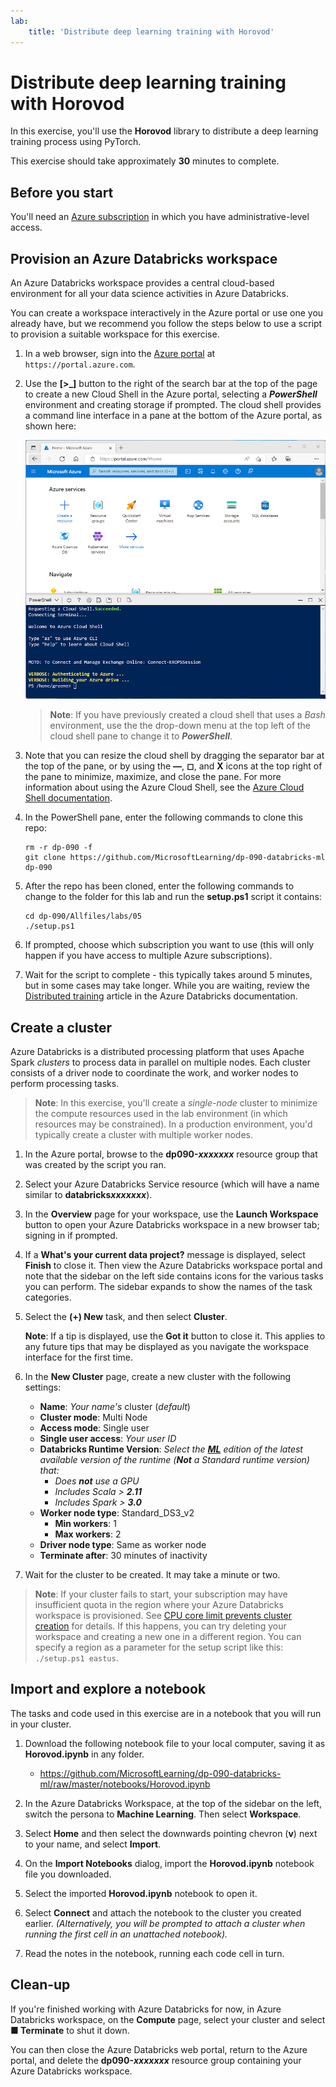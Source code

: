 ```yaml
---
lab:
    title: 'Distribute deep learning training with Horovod'
---
```


# Distribute deep learning training with Horovod

In this exercise, you'll use the **Horovod** library to distribute a deep learning training process using PyTorch.

This exercise should take approximately **30** minutes to complete.

## Before you start

You'll need an [Azure subscription](https://azure.microsoft.com/free) in which you have administrative-level access.

## Provision an Azure Databricks workspace

An Azure Databricks workspace provides a central cloud-based environment for all your data science activities in Azure Databricks.

You can create a workspace interactively in the Azure portal or use one you already have, but we recommend you follow the steps below to use a script to provision a suitable workspace for this exercise.

1. In a web browser, sign into the [Azure portal](https://portal.azure.com) at `https://portal.azure.com`.
2. Use the **[\>_]** button to the right of the search bar at the top of the page to create a new Cloud Shell in the Azure portal, selecting a ***PowerShell*** environment and creating storage if prompted. The cloud shell provides a command line interface in a pane at the bottom of the Azure portal, as shown here:

    ![Azure portal with a cloud shell pane](./images/cloud-shell.png)

    > **Note**: If you have previously created a cloud shell that uses a *Bash* environment, use the the drop-down menu at the top left of the cloud shell pane to change it to ***PowerShell***.

3. Note that you can resize the cloud shell by dragging the separator bar at the top of the pane, or by using the **&#8212;**, **&#9723;**, and **X** icons at the top right of the pane to minimize, maximize, and close the pane. For more information about using the Azure Cloud Shell, see the [Azure Cloud Shell documentation](https://docs.microsoft.com/azure/cloud-shell/overview).

4. In the PowerShell pane, enter the following commands to clone this repo:

    ```
    rm -r dp-090 -f
    git clone https://github.com/MicrosoftLearning/dp-090-databricks-ml dp-090
    ```

5. After the repo has been cloned, enter the following commands to change to the folder for this lab and run the **setup.ps1** script it contains:

    ```
    cd dp-090/Allfiles/labs/05
    ./setup.ps1
    ```

6. If prompted, choose which subscription you want to use (this will only happen if you have access to multiple Azure subscriptions).

7. Wait for the script to complete - this typically takes around 5 minutes, but in some cases may take longer. While you are waiting, review the [Distributed training](https://learn.microsoft.com/azure/databricks/machine-learning/train-model/distributed-training/) article in the Azure Databricks documentation.

## Create a cluster

Azure Databricks is a distributed processing platform that uses Apache Spark *clusters* to process data in parallel on multiple nodes. Each cluster consists of a driver node to coordinate the work, and worker nodes to perform processing tasks.

> **Note**: In this exercise, you'll create a *single-node* cluster to minimize the compute resources used in the lab environment (in which resources may be constrained). In a production environment, you'd typically create a cluster with multiple worker nodes.

1. In the Azure portal, browse to the **dp090-*xxxxxxx*** resource group that was created by the script you ran.
2. Select your Azure Databricks Service resource (which will have a name similar to **databricks*xxxxxxx***).
3. In the **Overview** page for your workspace, use the **Launch Workspace** button to open your Azure Databricks workspace in a new browser tab; signing in if prompted.
4. If a **What's your current data project?** message is displayed, select **Finish** to close it. Then view the Azure Databricks workspace portal and note that the sidebar on the left side contains icons for the various tasks you can perform. The sidebar expands to show the names of the task categories.
5. Select the **(+) New** task, and then select **Cluster**.

    **Note**: If a tip is displayed, use the **Got it** button to close it. This applies to any future tips that may be displayed as you navigate the workspace interface for the first time.

6. In the **New Cluster** page, create a new cluster with the following settings:
    - **Name**: *Your name's* cluster (*default*)
    - **Cluster mode**: Multi Node
    - **Access mode**: Single user
    - **Single user access**: *Your user ID*
    - **Databricks Runtime Version**: *Select the **<u>ML</u>** edition of the latest available version of the runtime (**Not** a Standard runtime version) that:*
        - *Does **not** use a GPU*
        - *Includes Scala > **2.11***
        - *Includes Spark > **3.0***
    - **Worker node type**: Standard_DS3_v2
        - **Min workers**: 1
        - **Max workers**: 2
    - **Driver node type**: Same as worker node
   - **Terminate after**: 30 minutes of inactivity

7. Wait for the cluster to be created. It may take a minute or two.

> **Note**: If your cluster fails to start, your subscription may have insufficient quota in the region where your Azure Databricks workspace is provisioned. See [CPU core limit prevents cluster creation](https://docs.microsoft.com/azure/databricks/kb/clusters/azure-core-limit) for details. If this happens, you can try deleting your workspace and creating a new one in a different region. You can specify a region as a parameter for the setup script like this: `./setup.ps1 eastus`.

## Import and explore a notebook

The tasks and code used in this exercise are in a notebook that you will run in your cluster.

1. Download the following notebook file to your local computer, saving it as **Horovod.ipynb** in any folder.

   - https://github.com/MicrosoftLearning/dp-090-databricks-ml/raw/master/notebooks/Horovod.ipynb

1. In the Azure Databricks Workspace, at the top of the sidebar on the left, switch the persona to **Machine Learning**. Then select **Workspace**.
1. Select **Home** and then select the downwards pointing chevron (**v**) next to your name, and select **Import**.
1. On the **Import Notebooks** dialog, import the **Horovod.ipynb** notebook file you downloaded.
1. Select the imported **Horovod.ipynb** notebook to open it.
1. Select **Connect** and attach the notebook to the cluster you created earlier. *(Alternatively, you will be prompted to attach a cluster when running the first cell in an unattached notebook).*
1. Read the notes in the notebook, running each code cell in turn.

## Clean-up

If you're finished working with Azure Databricks for now, in Azure Databricks workspace, on the **Compute** page, select your cluster and select **&#9632; Terminate** to shut it down.

You can then close the Azure Databricks web portal, return to the Azure portal, and delete the **dp090-*xxxxxxx*** resource group containing your Azure Databricks workspace.
